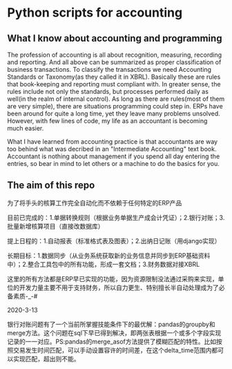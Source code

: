 # Python scripts for accounting
## What I know about accounting and programming
The profession of accounting is all about recognition, measuring, recording and reporting. And all above can be summarized as proper classification of business transactions. To classify the transactions we need Accounting Standards or Taxonomy(as they called it in XBRL). Basically these are rules that book-keeping and reporting must compliant with. In greater sense, the rules include not only the standards, but processes performed daily as well(in the realm of internal control). As long as there are rules(most of them are very simple), there are situations programming could step in. ERPs have been around for quite a long time, yet they leave many problems unsolved. However, with few lines of code, my life as an accountant is becoming much easier.

What I have learned from accounting practice is that accountants are way too behind what was decribed in an "Intermediate Accounting" text book. Accountant is nothing about management if you spend all day entering the entries, so bear in mind to let others or a machine to do the basics for you.
## The aim of this repo
为了将手头的核算工作完全自动化而不依赖于任何特定的ERP产品

目前已完成的：1.单据转换规则（根据业务单据生产成会计凭证）；2.银行对账；3.批量新增核算项目（直接改数据库）

提上日程的：1.自动报表（标准格式表及图表）；2.出纳日记账（用django实现）

长期目标：1.数据同步（从业务系统获取新的业务信息并同步到ERP基础资料中）；2.整合工具包中的所有功能，形成一套文档；3.财务数据对接XBRL

这里的所有方法都是ERP早已实现的功能，因为资源限制没法通过采购来实现，单位的开发力量主要不用于支持财务，所以自力更生、特别擅长半自动处理成为了必备素质-_-#  

2020-3-13

银行对账问题有了一个当前所掌握技能条件下的最优解：pandas的groupby和merge方法。这个问题在sql下早已得到解决，即两张表根据一个或多个字段实现记录的一一对应。PS:pandas的merge_asof方法提供了模糊匹配的特性。比如按照交易发生时间匹配，可以手动设置容许的时间差，在这个delta_time范围内都可以实现匹配，超出则不能。
